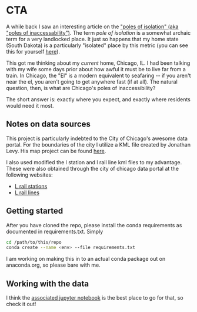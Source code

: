 # CTA
A while back I saw an interesting article on the ["poles of isolation" (aka "poles of inaccessability")](https://en.wikipedia.org/wiki/Pole_of_inaccessibility). The term _pole of isolation_ is a somewhat archaic term for a very landlocked place. It just so happens that my home state (South Dakota) is a particularly "isolated" place by this metric (you can see this for yourself [here](https://upload.wikimedia.org/wikipedia/commons/a/ad/Distancia_a_la_costa.png)).

This got me thinking about my *current* home, Chicago, IL. I had been talking with my wife some days prior about how awful it must be to live far from a train. In Chicago, the "El" is a modern equivalent to seafaring -- if you aren't near the el, you aren't going to get anywhere fast (if at all). The natural question, then, is what are Chicago's poles of inaccessibility?

The short answer is: exactly where you expect, and exactly where residents would need it most.


## Notes on data sources
This project is particularly indebted to the City of Chicago's awesome data portal. For the boundaries of the city I utilize a KML file created by Jonathan Levy. His map project can be found [here](https://data.cityofchicago.org/Facilities-Geographic-Boundaries/Boundaries-City/ewy2-6yfk).

I also used modified the l station and l rail line kml files to my advantage. These were also obtained through the city of chicago data portal at the following websites:

+ [L rail stations](https://data.cityofchicago.org/Transportation/CTA-L-Rail-Stations-KML-Deprecated-February-2015-/bs96-uama?)
+ [L rail lines](https://data.cityofchicago.org/Transportation/CTA-L-Rail-Lines-KML-Deprecated-February-2015-/m3d6-pubu?)


## Getting started
After you have cloned the repo, please install the conda requirements as documented in requirements.txt. Simply

```bash
cd /path/to/this/repo
conda create --name <env> --file requirements.txt
```

I am working on making this in to an actual conda package out on anaconda.org, so please bare with me.


## Working with the data
I think the [associated jupyter notebook](https://github.com/RZachLamberty/cta/blob/master/cta_demo.ipynb) is the best place to go for that, so check it out!
